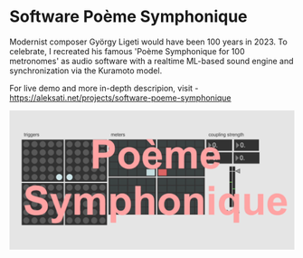 # Software Poème Symphonique

Modernist composer György Ligeti would have been 100 years in 2023. To celebrate, I recreated his famous 'Poème Symphonique for 100 metronomes' as audio software with a realtime ML-based sound engine and synchronization via the Kuramoto model.

For live demo and more in-depth descripion, visit - https://aleksati.net/projects/software-poeme-symphonique

<div align="left">
 <img src="./fig/main.png">
</div>
